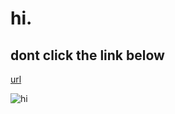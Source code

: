 # hi.

## dont click the link below

[url](https://www.youtube.com/watch?v=dQw4w9WgXcQ&ab)

![hi](https://i1.sndcdn.com/artworks-51zv64tF7lHeRjPP-QIN0Ig-t500x500.jpg)
